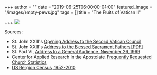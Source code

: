 +++
author = ""
date = "2019-06-25T06:00:00-04:00"
featured_image = "/images/empty-pews.jpg"
tags = []
title = "The Fruits of Vatican II"

+++
![](/images/vatican-II-fruits.png)

Sources: 

* St. John XXIII's [Opening Address to the Second Vatican Council](https://www.catholicculture.org/culture/library/view.cfm?recnum=3233 "Opening Address to the Second Vatican Council")
* St. John XXIII's [Address to the Blessed Sacrament Fathers \[PDF\]](https://www.archindy.org/criterion/files/1961/pdfs/19610707.pdf)
* St. Paul VI, [Address to a General Audience, November 26, 1969](https://web.archive.org/web/20180819092840/https://www.ewtn.com/library/papaldoc/p6691126.htm "Paul VI addresses a general audience, Nov 26, 1969")
* Center for Applied Research in the Apostolate, [Frequently Requested Church Statistics](https://cara.georgetown.edu/frequently-requested-church-statistics/ "Frequently Requested Church Statistics")
* [US Religion Census, 1952-2010](https://web.archive.org/web/20180404120520/http://usreligioncensus.org/compare.php "US Religion Census, 1952-2010")
